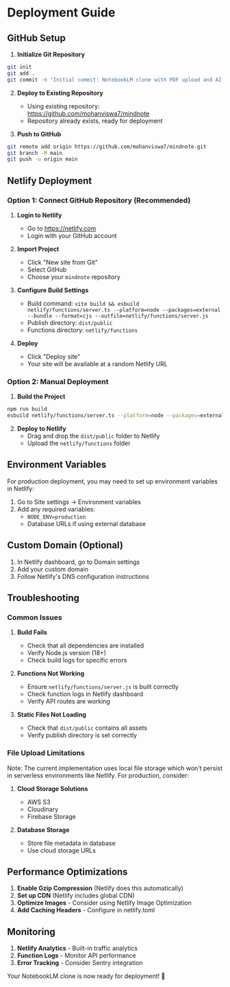 # Deployment Guide

## GitHub Setup

1. **Initialize Git Repository**
```bash
git init
git add .
git commit -m "Initial commit: NotebookLM clone with PDF upload and AI chat"
```

2. **Deploy to Existing Repository**
   - Using existing repository: https://github.com/mohanviswa7/mindnote
   - Repository already exists, ready for deployment

3. **Push to GitHub**
```bash
git remote add origin https://github.com/mohanviswa7/mindnote.git
git branch -M main
git push -u origin main
```

## Netlify Deployment

### Option 1: Connect GitHub Repository (Recommended)

1. **Login to Netlify**
   - Go to https://netlify.com
   - Login with your GitHub account

2. **Import Project**
   - Click "New site from Git"
   - Select GitHub
   - Choose your `mindnote` repository

3. **Configure Build Settings**
   - Build command: `vite build && esbuild netlify/functions/server.ts --platform=node --packages=external --bundle --format=cjs --outfile=netlify/functions/server.js`
   - Publish directory: `dist/public`
   - Functions directory: `netlify/functions`

4. **Deploy**
   - Click "Deploy site"
   - Your site will be available at a random Netlify URL

### Option 2: Manual Deployment

1. **Build the Project**
```bash
npm run build
esbuild netlify/functions/server.ts --platform=node --packages=external --bundle --format=cjs --outfile=netlify/functions/server.js
```

2. **Deploy to Netlify**
   - Drag and drop the `dist/public` folder to Netlify
   - Upload the `netlify/functions` folder

## Environment Variables

For production deployment, you may need to set up environment variables in Netlify:

1. Go to Site settings → Environment variables
2. Add any required variables:
   - `NODE_ENV=production`
   - Database URLs if using external database

## Custom Domain (Optional)

1. In Netlify dashboard, go to Domain settings
2. Add your custom domain
3. Follow Netlify's DNS configuration instructions

## Troubleshooting

### Common Issues

1. **Build Fails**
   - Check that all dependencies are installed
   - Verify Node.js version (18+)
   - Check build logs for specific errors

2. **Functions Not Working**
   - Ensure `netlify/functions/server.js` is built correctly
   - Check function logs in Netlify dashboard
   - Verify API routes are working

3. **Static Files Not Loading**
   - Check that `dist/public` contains all assets
   - Verify publish directory is set correctly

### File Upload Limitations

Note: The current implementation uses local file storage which won't persist in serverless environments like Netlify. For production, consider:

1. **Cloud Storage Solutions**
   - AWS S3
   - Cloudinary
   - Firebase Storage

2. **Database Storage**
   - Store file metadata in database
   - Use cloud storage URLs

## Performance Optimizations

1. **Enable Gzip Compression** (Netlify does this automatically)
2. **Set up CDN** (Netlify includes global CDN)
3. **Optimize Images** - Consider using Netlify Image Optimization
4. **Add Caching Headers** - Configure in netlify.toml

## Monitoring

1. **Netlify Analytics** - Built-in traffic analytics
2. **Function Logs** - Monitor API performance
3. **Error Tracking** - Consider Sentry integration

Your NotebookLM clone is now ready for deployment! 🚀